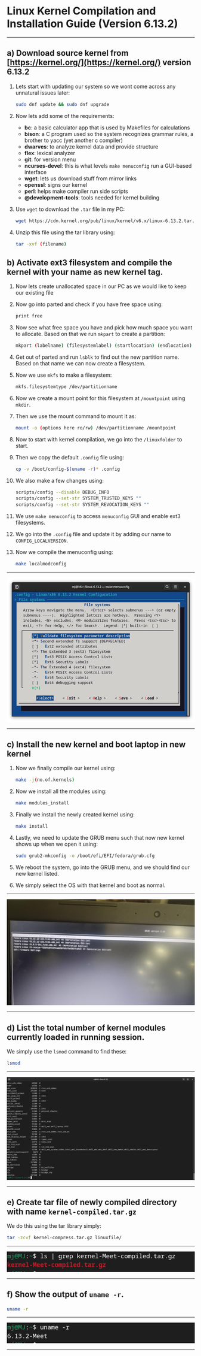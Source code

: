 

# **Linux Kernel Compilation and Installation Guide (Version 6.13.2)**

---

## **a) Download source kernel from [https://kernel.org/](https://kernel.org/) version 6.13.2**

1. Lets start with updating our system so we wont come across any unnatural issues later:  
   ```bash
   sudo dnf update && sudo dnf upgrade
   ```

2. Now lets add some of the requirements:  
   - **bc**: a basic calculator app that is used by Makefiles for calculations  
   - **bison**: a C program used so the system recognizes grammar rules, a brother to yacc (yet another c compiler)  
   - **dwarves**: to analyze kernel data and provide structure  
   - **flex**: lexical analyzer  
   - **git**: for version menu  
   - **ncurses-devel**: this is what levels `make menuconfig` run a GUI-based interface  
   - **wget**: lets us download stuff from mirror links  
   - **openssl**: signs our kernel  
   - **perl**: helps make compiler run side scripts  
   - **@development-tools**: tools needed for kernel building  

3. Use `wget` to download the `.tar` file in my PC:  
   ```bash
   wget https://cdn.kernel.org/pub/linux/kernel/v6.x/linux-6.13.2.tar.xz
   ```

4. Unzip this file using the tar library using:  
   ```bash
   tar -xvf (filename)
   ```


## **b) Activate ext3 filesystem and compile the kernel with your name as new kernel tag.**

1. Now lets create unallocated space in our PC as we would like to keep our existing file  

2. Now go into parted and check if you have free space using:  
   ```bash
   print free
   ```

3. Now see what free space you have and pick how much space you want to allocate. Based on that we run `mkpart` to create a partition:  
   ```bash
   mkpart (labelname) (filesystemlabel) (startlocation) (endlocation)
   ```

4. Get out of parted and run `lsblk` to find out the new partition name. Based on that name we can now create a filesystem.  

5. Now we use `mkfs` to make a filesystem:  
   ```bash
   mkfs.filesystemtype /dev/partitionname
   ```

6. Now we create a mount point for this filesystem at `/mountpoint` using `mkdir`.  

7. Then we use the mount command to mount it as:  
   ```bash
   mount -o (options here ro/rw) /dev/partitionname /mountpoint
   ```

8. Now to start with kernel compilation, we go into the `/linuxfolder` to start.  

9. Then we copy the default `.config` file using:  
   ```bash
   cp -v /boot/config-$(uname -r)* .config
   ```

10. We also make a few changes using:  
    ```bash
    scripts/config --disable DEBUG_INFO  
    scripts/config --set-str SYSTEM_TRUSTED_KEYS ""  
    scripts/config --set-str SYSTEM_REVOCATION_KEYS ""  
    ```

11. We use `make menuconfig` to access `menuconfig` GUI and enable ext3 filesystems.  

12. We go into the `.config` file and update it by adding our name to `CONFIG_LOCALVERSION`.  

13. Now we compile the menuconfig using:  
    ```bash
    make localmodconfig
    ```

---

![Activate EXT3](ext3.png)


---

## **c) Install the new kernel and boot laptop in new kernel**

1. Now we finally compile our kernel using:  
   ```bash
   make -j(no.of.kernels)
   ```

2. Now we install all the modules using:  
   ```bash
   make modules_install
   ```

3. Finally we install the newly created kernel using:  
   ```bash
   make install
   ```

4. Lastly, we need to update the GRUB menu such that now new kernel shows up when we open it using:  
   ```bash
   sudo grub2-mkconfig -o /boot/efi/EFI/fedora/grub.cfg
   ```

5. We reboot the system, go into the GRUB menu, and we should find our new kernel listed.  

6. We simply select the OS with that kernel and boot as normal.  

---

![My GRUB](grub.jpg)


---

## **d) List the total number of kernel modules currently loaded in running session.**  

We simply use the `lsmod` command to find these:  
```bash
lsmod
```

---

![Loaded Modules](lsmod.png)


---

## **e) Create tar file of newly compiled directory with name `kernel-compiled.tar.gz`**  

We do this using the tar library simply:  
```bash
tar -zcvf kernel-compress.tar.gz linuxfile/
```

---

![compressed File](tar.png)


---

## **f) Show the output of `uname -r`.**  

```bash
uname -r
```

---

![Kernel name](uname.png)

---

